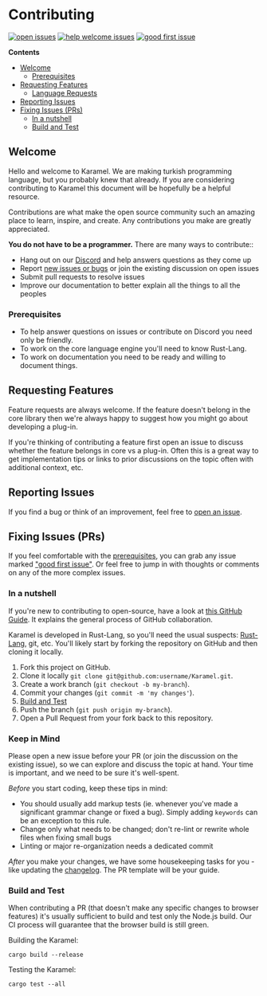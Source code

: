 # Contributing

[![open issues](https://badgen.net/github/open-issues/erhanbaris/karamel?label=issues)](https://github.com/erhanbaris/karamel/issues) [![help welcome issues](https://badgen.net/github/label-issues/erhanbaris/karamel/help%20welcome/open)](https://github.com/erhanbaris/karamel/issues?q=is%3Aopen+is%3Aissue+label%3A%22help+welcome%22) [![good first issue](https://badgen.net/github/label-issues/erhanbaris/karamel/good%20first%20issue/open)](https://github.com/erhanbaris/karamel/issues?q=is%3Aopen+is%3Aissue+label%3A%22beginner+friendly%22)

**Contents**

* [Welcome](contributing.md#welcome)
  * [Prerequisites](contributing.md#prerequisites)
* [Requesting Features](contributing.md#requesting-features)
  * [Language Requests](contributing.md#language-requests)
* [Reporting Issues](contributing.md#reporting-issues)
* [Fixing Issues \(PRs\)](contributing.md#fixing-issues-prs)
  * [In a nutshell](contributing.md#in-a-nutshell)
  * [Build and Test](contributing.md#build-and-test)

## Welcome

Hello and welcome to Karamel. We are making turkish programming language, but you probably knew that already. If you are considering contributing to Karamel this document will be hopefully be a helpful resource.

Contributions are what make the open source community such an amazing place to learn, inspire, and create. Any contributions you make are greatly appreciated.

**You do not have to be a programmer.** There are many ways to contribute::

* Hang out on our [Discord](https://discord.com/channels/777350275887398923/823648651339235328) and help answers questions as they come up
* Report [new issues or bugs](https://github.com/erhanbaris/karamel/issues/new/choose) or join the existing discussion on open issues
* Submit pull requests to resolve issues
* Improve our documentation to better explain all the things to all the peoples

### Prerequisites

* To help answer questions on issues or contribute on Discord you need only be friendly.
* To work on the core language engine you'll need to know Rust-Lang.
* To work on documentation you need to be ready and willing to document things.

## Requesting Features

Feature requests are always welcome. If the feature doesn't belong in the core library then we're always happy to suggest how you might go about developing a plug-in.

If you're thinking of contributing a feature first open an issue to discuss whether the feature belongs in core vs a plug-in. Often this is a great way to get implementation tips or links to prior discussions on the topic often with additional context, etc.

## Reporting Issues

If you find a bug or think of an improvement, feel free to [open an issue](https://github.com/erhanbaris/karamel/issues/new/choose).

## Fixing Issues \(PRs\)

If you feel comfortable with the [prerequisites](contributing.md#prerequisites), you can grab any issue marked ["good first issue"](https://github.com/erhanbaris/karamel/issues?q=is%3Aissue+is%3Aopen+label%3A%22good+first+issue%22). Or feel free to jump in with thoughts or comments on any of the more complex issues.

### In a nutshell

If you're new to contributing to open-source, have a look at [this GitHub Guide](https://guides.github.com/activities/forking). It explains the general process of GitHub collaboration.

Karamel is developed in Rust-Lang, so you'll need the usual suspects: [Rust-Lang](https://www.rust-lang.org), git, etc. You'll likely start by forking the repository on GitHub and then cloning it locally.

1. Fork this project on GitHub.
2. Clone it locally `git clone git@github.com:username/Karamel.git`.
3. Create a work branch \(`git checkout -b my-branch`\).
4. Commit your changes \(`git commit -m 'my changes'`\).
5. [Build and Test](contributing.md#build-and-test)
6. Push the branch \(`git push origin my-branch`\).
7. Open a Pull Request from your fork back to this repository.

### Keep in Mind

Please open a new issue before your PR \(or join the discussion on the existing issue\), so we can explore and discuss the topic at hand. Your time is important, and we need to be sure it's well-spent.

_Before_ you start coding, keep these tips in mind:

* You should usually add markup tests \(ie. whenever you've made a significant grammar change or fixed a bug\). Simply adding `keywords` can be an exception to this rule.
* Change only what needs to be changed; don't re-lint or rewrite whole files when fixing small bugs
* Linting or major re-organization needs a dedicated commit

_After_ you make your changes, we have some housekeeping tasks for you - like updating the [changelog](https://github.com/erhanbaris/karamel/blob/main/CHANGES.md). The PR template will be your guide.

### Build and Test

When contributing a PR \(that doesn't make any specific changes to browser features\) it's usually sufficient to build and test only the Node.js build. Our CI process will guarantee that the browser build is still green.

Building the Karamel:

```text
cargo build --release
```

Testing the Karamel:

```text
cargo test --all
```

